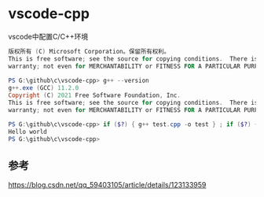 # vscode-cpp
vscode中配置C/C++环境


``` powershell
版权所有 (C) Microsoft Corporation。保留所有权利。
This is free software; see the source for copying conditions.  There is NO       
warranty; not even for MERCHANTABILITY or FITNESS FOR A PARTICULAR PURPOSE.   
   
PS G:\github\c\vscode-cpp> g++ --version
g++.exe (GCC) 11.2.0
Copyright (C) 2021 Free Software Foundation, Inc.
This is free software; see the source for copying conditions.  There is NO      
warranty; not even for MERCHANTABILITY or FITNESS FOR A PARTICULAR PURPOSE.     

PS G:\github\c\vscode-cpp> if ($?) { g++ test.cpp -o test } ; if ($?) { .\test}  
Hello world
PS G:\github\c\vscode-cpp>
```

## 参考 

https://blog.csdn.net/qq_59403105/article/details/123133959

